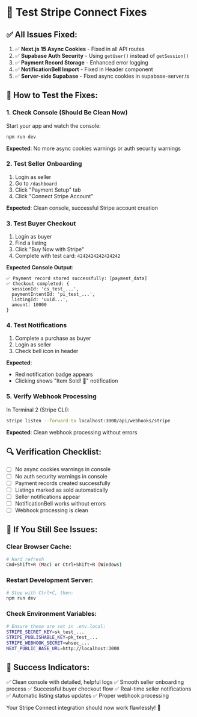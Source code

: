 # 🧪 Test Stripe Connect Fixes

## ✅ **All Issues Fixed:**

1. ✅ **Next.js 15 Async Cookies** - Fixed in all API routes
2. ✅ **Supabase Auth Security** - Using `getUser()` instead of `getSession()`
3. ✅ **Payment Record Storage** - Enhanced error logging
4. ✅ **NotificationBell Import** - Fixed in Header component
5. ✅ **Server-side Supabase** - Fixed async cookies in supabase-server.ts

## 🎯 **How to Test the Fixes:**

### **1. Check Console (Should Be Clean Now)**

Start your app and watch the console:
```bash
npm run dev
```

**Expected**: No more async cookies warnings or auth security warnings

### **2. Test Seller Onboarding**

1. Login as seller
2. Go to `/dashboard`
3. Click "Payment Setup" tab
4. Click "Connect Stripe Account"

**Expected**: Clean console, successful Stripe account creation

### **3. Test Buyer Checkout**

1. Login as buyer
2. Find a listing
3. Click "Buy Now with Stripe"
4. Complete with test card: `4242424242424242`

**Expected Console Output**:
```
✅ Payment record stored successfully: [payment_data]
✅ Checkout completed: {
  sessionId: 'cs_test_...',
  paymentIntentId: 'pi_test_...',
  listingId: 'uuid...',
  amount: 10000
}
```

### **4. Test Notifications**

1. Complete a purchase as buyer
2. Login as seller
3. Check bell icon in header

**Expected**: 
- Red notification badge appears
- Clicking shows "Item Sold! 🎉" notification

### **5. Verify Webhook Processing**

In Terminal 2 (Stripe CLI):
```bash
stripe listen --forward-to localhost:3000/api/webhooks/stripe
```

**Expected**: Clean webhook processing without errors

## 🔍 **Verification Checklist:**

- [ ] No async cookies warnings in console
- [ ] No auth security warnings in console  
- [ ] Payment records created successfully
- [ ] Listings marked as sold automatically
- [ ] Seller notifications appear
- [ ] NotificationBell works without errors
- [ ] Webhook processing is clean

## 🚨 **If You Still See Issues:**

### **Clear Browser Cache:**
```bash
# Hard refresh
Cmd+Shift+R (Mac) or Ctrl+Shift+R (Windows)
```

### **Restart Development Server:**
```bash
# Stop with Ctrl+C, then:
npm run dev
```

### **Check Environment Variables:**
```bash
# Ensure these are set in .env.local:
STRIPE_SECRET_KEY=sk_test_...
STRIPE_PUBLISHABLE_KEY=pk_test_...
STRIPE_WEBHOOK_SECRET=whsec_...
NEXT_PUBLIC_BASE_URL=http://localhost:3000
```

## 🎉 **Success Indicators:**

✅ Clean console with detailed, helpful logs
✅ Smooth seller onboarding process
✅ Successful buyer checkout flow
✅ Real-time seller notifications
✅ Automatic listing status updates
✅ Proper webhook processing

Your Stripe Connect integration should now work flawlessly! 🚀